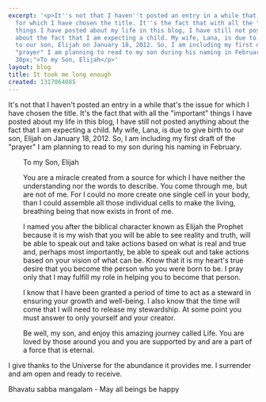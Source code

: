 ```yaml
---
excerpt: '<p>It''s not that I haven''t posted an entry in a while that''s the issue
  for which I have chosen the title. It''s the fact that with all the "important"
  things I have posted about my life in this blog, I have still not posted anything
  about the fact that I am expecting a child. My wife, Lana, is due to give birth
  to our son, Elijah on January 18, 2012. So, I am including my first draft of the
  "prayer" I am planning to read to my son during his naming in February.</p><p style="padding-left:
  30px;">To my Son, Elijah</p>'
layout: blog
title: It took me long enough
created: 1317064085
---
```

<p>It's not that I haven't posted an entry in a while that's the issue for which I have chosen the title. It's the fact that with all the "important" things I have posted about my life in this blog, I have still not posted anything about the fact that I am expecting a child. My wife, Lana, is due to give birth to our son, Elijah on January 18, 2012. So, I am including my first draft of the "prayer" I am planning to read to my son during his naming in February.</p><p style="padding-left: 30px;">To my Son, Elijah</p><p style="padding-left: 30px;">You are a miracle created from a source for which I have neither the understanding nor the words to describe. You come through me, but are not of me. For I could no more create one single cell in your body, than I could assemble all those individual cells to make the living, breathing being that now exists in front of me.</p><p style="padding-left: 30px;">I named you after the biblical character known as Elijah the Prophet because it is my wish that you will be able to see reality and truth, will be able to speak out and take actions based on what is real and true and, perhaps most importantly, be able to speak out and take actions based on your vision of what can be. Know that it is my heart's true desire that you become the person who you were born to be. I pray only that I may fulfill my role in helping you to become that person.</p><p style="padding-left: 30px;">I know that I have been granted a period of time to act as a steward in ensuring your growth and well-being. I also know that the time will come that I will need to release my stewardship. At some point you must answer to only yourself and your creator.</p><p style="padding-left: 30px;">Be well, my son, and enjoy this amazing journey called Life. You are loved by those around you and you are supported by and are a part of a force that is eternal.</p><p>I give thanks to the Universe for the abundance it provides me. I surrender and am open and ready to receive.</p><p>Bhavatu sabba mangalam - May all beings be happy</p>
